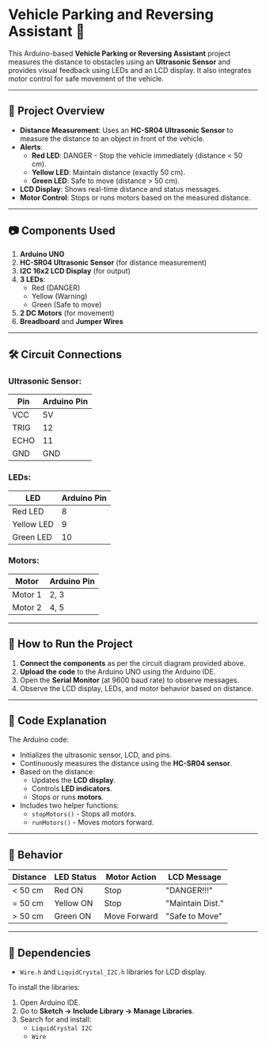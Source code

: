 # Vehicle Parking and Reversing Assistant 🚗

This Arduino-based **Vehicle Parking or Reversing Assistant** project measures the distance to obstacles using an **Ultrasonic Sensor** and provides visual feedback using LEDs and an LCD display. It also integrates motor control for safe movement of the vehicle.

---

## 🚀 **Project Overview**
- **Distance Measurement**: Uses an **HC-SR04 Ultrasonic Sensor** to measure the distance to an object in front of the vehicle.
- **Alerts**:
  - **Red LED**: DANGER - Stop the vehicle immediately (distance < 50 cm).
  - **Yellow LED**: Maintain distance (exactly 50 cm).
  - **Green LED**: Safe to move (distance > 50 cm).
- **LCD Display**: Shows real-time distance and status messages.
- **Motor Control**: Stops or runs motors based on the measured distance.

---

## 📷 **Components Used**
1. **Arduino UNO**
2. **HC-SR04 Ultrasonic Sensor** (for distance measurement)
3. **I2C 16x2 LCD Display** (for output)
4. **3 LEDs**:
   - Red (DANGER)
   - Yellow (Warning)
   - Green (Safe to move)
5. **2 DC Motors** (for movement)
6. **Breadboard** and **Jumper Wires**

---

## 🛠️ **Circuit Connections**

### Ultrasonic Sensor:
| **Pin**   | **Arduino Pin** |
|-----------|-----------------|
| VCC       | 5V              |
| TRIG      | 12              |
| ECHO      | 11              |
| GND       | GND             |

### LEDs:
| **LED**    | **Arduino Pin** |
|------------|-----------------|
| Red LED    | 8               |
| Yellow LED | 9               |
| Green LED  | 10              |

### Motors:
| **Motor**    | **Arduino Pin** |
|--------------|-----------------|
| Motor 1      | 2, 3            |
| Motor 2      | 4, 5            |

---

## 🔌 **How to Run the Project**

1. **Connect the components** as per the circuit diagram provided above.
2. **Upload the code** to the Arduino UNO using the Arduino IDE.
3. Open the **Serial Monitor** (at 9600 baud rate) to observe messages.
4. Observe the LCD display, LEDs, and motor behavior based on distance.

---

## 📄 **Code Explanation**

The Arduino code:
- Initializes the ultrasonic sensor, LCD, and pins.
- Continuously measures the distance using the **HC-SR04 sensor**.
- Based on the distance:
  - Updates the **LCD display**.
  - Controls **LED indicators**.
  - Stops or runs **motors**.
- Includes two helper functions:
  - `stopMotors()` - Stops all motors.
  - `runMotors()` - Moves motors forward.

---

## 🎯 **Behavior**

| **Distance** | **LED Status** | **Motor Action**  | **LCD Message**      |
|--------------|----------------|-------------------|----------------------|
| < 50 cm      | Red ON         | Stop              | "DANGER!!!"          |
| = 50 cm      | Yellow ON      | Stop              | "Maintain Dist."     |
| > 50 cm      | Green ON       | Move Forward      | "Safe to Move"       |

---

## 💾 **Dependencies**
- `Wire.h` and `LiquidCrystal_I2C.h` libraries for LCD display.

To install the libraries:
1. Open Arduino IDE.
2. Go to **Sketch → Include Library → Manage Libraries**.
3. Search for and install:
   - `LiquidCrystal I2C`
   - `Wire`




